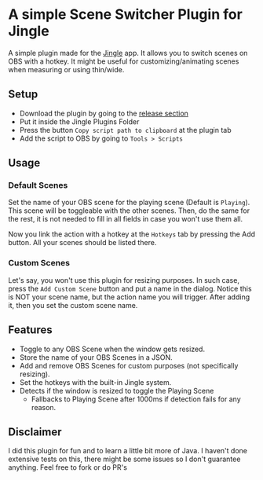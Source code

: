 # A simple Scene Switcher Plugin for Jingle
A simple plugin made for the [Jingle](https://github.com/DuncanRuns/Jingle) app. It allows you to switch scenes on OBS with a hotkey. It might be useful for customizing/animating scenes when measuring or using thin/wide.


## Setup
* Download the plugin by going to the [release section](https://github.com/disheiX/SceneSwitcher/releases/latest)
* Put it inside the Jingle Plugins Folder
* Press the button `Copy script path to clipboard` at the plugin tab
* Add the script to OBS by going to `Tools > Scripts`


## Usage
### Default Scenes
Set the name of your OBS scene for the playing scene (Default is `Playing`). This scene will be toggleable with the other scenes. Then, do the same for the rest, it is not needed to fill in all fields in case you won't use them all. 

Now you link the action with a hotkey at the `Hotkeys` tab by pressing the Add button. All your scenes should be listed there.

### Custom Scenes
Let's say, you won't use this plugin for resizing purposes. In such case, press the `Add Custom Scene` button and put a name in the dialog. Notice this is NOT your scene name, but the action name you will trigger. After adding it, then you set the custom scene name. 


## Features
* Toggle to any OBS Scene when the window gets resized.
* Store the name of your OBS Scenes in a JSON.
* Add and remove OBS Scenes for custom purposes (not specifically resizing).
* Set the hotkeys with the built-in Jingle system.
* Detects if the window is resized to toggle the Playing Scene
    * Fallbacks to Playing Scene after 1000ms if detection fails for any reason.

## Disclaimer
I did this plugin for fun and to learn a little bit more of Java. I haven't done extensive tests on this, there might be some issues so I don't guarantee anything. Feel free to fork or do PR's
